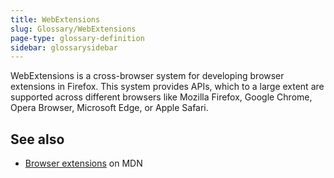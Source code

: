```yaml
---
title: WebExtensions
slug: Glossary/WebExtensions
page-type: glossary-definition
sidebar: glossarysidebar
---
```



WebExtensions is a cross-browser system for developing browser extensions in Firefox. This system provides APIs, which to a large extent are supported across different browsers like Mozilla Firefox, Google Chrome, Opera Browser, Microsoft Edge, or Apple Safari.

## See also

- [Browser extensions](/en-US/docs/Mozilla/Add-ons/WebExtensions) on MDN
